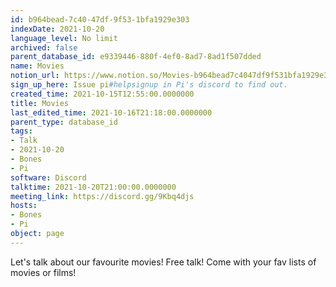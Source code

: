```yaml
---
id: b964bead-7c40-47df-9f53-1bfa1929e303
indexDate: 2021-10-20
language_level: No limit
archived: false
parent_database_id: e9339446-880f-4ef0-8ad7-8ad1f507dded
name: Movies
notion_url: https://www.notion.so/Movies-b964bead7c4047df9f531bfa1929e303
sign_up_here: Issue pi#helpsignup in Pi's discord to find out.
created_time: 2021-10-15T12:55:00.0000000
title: Movies
last_edited_time: 2021-10-16T21:18:00.0000000
parent_type: database_id
tags:
- Talk
- 2021-10-20
- Bones
- Pi
software: Discord
talktime: 2021-10-20T21:00:00.0000000
meeting_link: https://discord.gg/9Kbq4djs
hosts:
- Bones
- Pi
object: page
---
```


Let's talk about our favourite movies!
Free talk! Come with your fav lists of movies or films!


